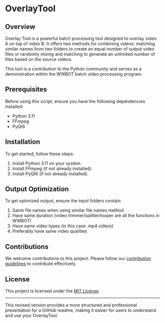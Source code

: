 # OverlayTool

## Overview

Overlay Tool is a powerful batch processing tool designed to overlay video A on top of video B. It offers two methods for combining videos: matching similar names from two folders to create an equal number of output video files or randomly mixing and matching to generate an unlimited number of files based on the source videos.

This tool is a contribution to the Python community and serves as a demonstration within the WWBOT batch video processing program.

## Prerequisites

Before using this script, ensure you have the following dependencies installed:

- Python 3.11
- FFmpeg
- PyQt6

## Installation

To get started, follow these steps:

1. Install Python 3.11 on your system.
2. Install FFmpeg (if not already installed).
3. Install PyQt6 (if not already installed).

## Output Optimization

To get optimized output, ensure the input folders contain:

1. Same file names when using similar file names method
2. Have same duration (video trimmer/splitter/looper are all the functions in WWBOT)
3. Have same video types (in this case .mp4 videos)
4. Preferably have same video qualities

## Contributions

We welcome contributions to this project. Please follow our [contribution guidelines](CONTRIBUTING.md) to contribute effectively.

## License

This project is licensed under the [MIT License](LICENSE.md).

---

This revised version provides a more structured and professional presentation for a GitHub readme, making it easier for users to understand and use your OverlayTool.
